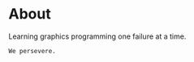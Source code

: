 # About

  Learning graphics programming one failure at a time.

    We persevere.
    
<!--
  Don't look here there ain't nothin for you 
-->
